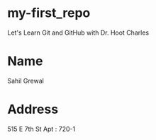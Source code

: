 # my-first_repo
Let's Learn Git and GitHub with Dr. Hoot Charles

# Name 
Sahil Grewal

# Address
515 E 7th St Apt : 720-1
